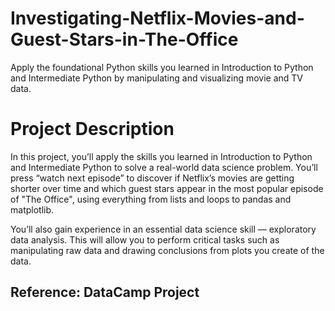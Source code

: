 # Investigating-Netflix-Movies-and-Guest-Stars-in-The-Office
Apply the foundational Python skills you learned in Introduction to Python and Intermediate Python by manipulating and visualizing movie and TV data.

# Project Description
In this project, you’ll apply the skills you learned in Introduction to Python and Intermediate Python to solve a real-world data science problem. You’ll press “watch next episode” to discover if Netflix’s movies are getting shorter over time and which guest stars appear in the most popular episode of "The Office", using everything from lists and loops to pandas and matplotlib.

You’ll also gain experience in an essential data science skill — exploratory data analysis. This will allow you to perform critical tasks such as manipulating raw data and drawing conclusions from plots you create of the data. 

## Reference: DataCamp Project
